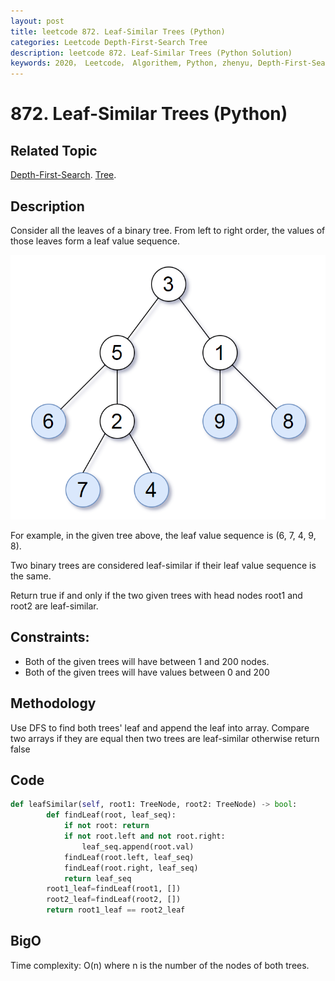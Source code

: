```yaml
---
layout: post
title: leetcode 872. Leaf-Similar Trees (Python)
categories: Leetcode Depth-First-Search Tree
description: leetcode 872. Leaf-Similar Trees (Python Solution)
keywords: 2020， Leetcode， Algorithem, Python, zhenyu, Depth-First-Search, DFS, Depth First Search, Tree, tree
---
```


# 872. Leaf-Similar Trees (Python)

## Related Topic
<a href="/categories/#Depth-First-Search" target="_blank"> Depth-First-Search</a>.
<a href="/categories/#Tree" target="_blank"> Tree</a>.

## Description

Consider all the leaves of a binary tree.  From left to right order, the values of those leaves form a leaf value sequence.

![tree](/images/blog/tree.png)

For example, in the given tree above, the leaf value sequence is (6, 7, 4, 9, 8).

Two binary trees are considered leaf-similar if their leaf value sequence is the same.

Return true if and only if the two given trees with head nodes root1 and root2 are leaf-similar.

## Constraints:

* Both of the given trees will have between 1 and 200 nodes.
* Both of the given trees will have values between 0 and 200


## Methodology
Use DFS to find both trees' leaf and append the leaf into array. Compare two arrays if they are equal then two trees are leaf-similar otherwise return false

## Code
```python
def leafSimilar(self, root1: TreeNode, root2: TreeNode) -> bool:
        def findLeaf(root, leaf_seq):
            if not root: return
            if not root.left and not root.right:
                leaf_seq.append(root.val)
            findLeaf(root.left, leaf_seq)
            findLeaf(root.right, leaf_seq)
            return leaf_seq
        root1_leaf=findLeaf(root1, [])
        root2_leaf=findLeaf(root2, [])
        return root1_leaf == root2_leaf
```
## BigO
Time complexity: O(n) where n is the number of the nodes of both trees.
